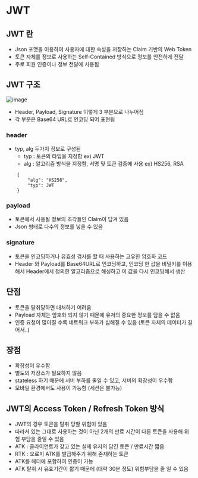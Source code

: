 # JWT

## JWT 란

+ Json 포맷을 이용하여 사용자에 대한 속성을 저장하는 Claim 기반의 Web Token
+ 토큰 자체를 정보로 사용하는 Self-Contained 방식으로 정보를 안전하게 전달
+ 주로 회원 인증이나 정보 전달에 사용됨

## JWT 구조

![image](https://user-images.githubusercontent.com/53935439/207863293-ada28dcb-96a1-4f82-a969-8ecf024338c0.png)

+ Header, Payload, Signature 이렇게 3 부분으로 나누어짐
+ 각 부분은 Base64 URL로 인코딩 되어 표현됨

### header
+ typ, alg 두가지 정보로 구성됨
  + typ : 토큰의 타입을 지정함 ex) JWT
  + alg : 알고리즘 방식을 지정함, 서명 및 토큰 검증에 사용 ex) HS256, RSA
```
    {
        "alg": "HS256",
        "typ": JWT
    }
```

### payload
+ 토큰에서 사용될 정보의 조각들인 Claim이 담겨 있음
+ Json 형태로 다수의 정보를 넣을 수 있음


### signature
+ 토큰을 인코딩하거나 유효성 검사를 할 때 사용하는 고유한 암호화 코드
+ Header 와 Payload를 Base64URL로 인코딩하고, 인코딩 한 값을 비밀키를 이용해서 Header에서 정의한 알고리즘으로 해싱하고 이 값을 다시 인코딩해서 생산

## 단점

+ 토큰을 탈취당하면 대처하기 어려움
+ Payload 자체는 암호화 되지 않기 때문에 유저의 중요한 정보를 담을 수 없음
+ 인증 요청이 많아질 수록 네트워크 부하가 심해질 수 있음 (토큰 자체의 데이터가 길어서..)

## 장점

+ 확장성이 우수함
+ 별도의 저장소가 필요하지 않음
+ stateless 하기 때문에 서버 부하를 줄일 수 있고, 서버의 확장성이 우수함
+ 모바일 환경에서도 사용이 가능함 (세션은 불가능)

## JWT의 Access Token / Refresh Token 방식

- JWT의 경우 토큰을 탈취 당할 위험이 있음
- 따라서 있는 그대로 사용하는 것이 아닌 2개의 만료 시간이 다른 토큰을 사용해 위험 부담을 줄일 수 있음
- ATK : 클라이언트가 갖고 있는 실제 유저의 담긴 토큰 / 만료시간 짧음
- RTK : 오로지 ATK를 발급해주기 위해 존재하는 토큰
- ATK를 헤더에 포함하여 인증이 가능
- ATK 탈취 시 유효기간이 짧기 때문에 (대략 30분 정도) 위험부담을 줄 일 수 있음